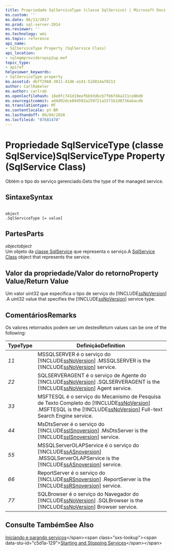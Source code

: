 ```yaml
---
title: Propriedade SqlServiceType (classe SqlService) | Microsoft Docs
ms.custom: ''
ms.date: 06/13/2017
ms.prod: sql-server-2014
ms.reviewer: ''
ms.technology: wmi
ms.topic: reference
api_name:
- SqlServiceType Property (SqlService Class)
api_location:
- sqlmgmproviderxpsp2up.mof
topic_type:
- apiref
helpviewer_keywords:
- SqlServiceType property
ms.assetid: dbff2968-3011-41d6-a141-52d814af0213
author: CarlRabeler
ms.author: carlrab
ms.openlocfilehash: 18e0fc741d19eefbb93dbcb7fb6fd4a221ce86d0
ms.sourcegitcommit: ad4d92dce894592a259721a1571b1d8736abacdb
ms.translationtype: MT
ms.contentlocale: pt-BR
ms.lasthandoff: 08/04/2020
ms.locfileid: "87681478"
---
```

# <a name="sqlservicetype-property-sqlservice-class"></a><span data-ttu-id="c5d1a-102">Propriedade SqlServiceType (classe SqlService)</span><span class="sxs-lookup"><span data-stu-id="c5d1a-102">SqlServiceType Property (SqlService Class)</span></span>
  <span data-ttu-id="c5d1a-103">Obtém o tipo do serviço gerenciado.</span><span class="sxs-lookup"><span data-stu-id="c5d1a-103">Gets the type of the managed service.</span></span>  
  
## <a name="syntax"></a><span data-ttu-id="c5d1a-104">Sintaxe</span><span class="sxs-lookup"><span data-stu-id="c5d1a-104">Syntax</span></span>  
  
```  
  
object  
.SqlServiceType [= value]  
```  
  
## <a name="parts"></a><span data-ttu-id="c5d1a-105">Partes</span><span class="sxs-lookup"><span data-stu-id="c5d1a-105">Parts</span></span>  
 <span data-ttu-id="c5d1a-106">*object*</span><span class="sxs-lookup"><span data-stu-id="c5d1a-106">*object*</span></span>  
 <span data-ttu-id="c5d1a-107">Um objeto da [classe SqlService](sqlservice-class.md) que representa o serviço.</span><span class="sxs-lookup"><span data-stu-id="c5d1a-107">A [SqlService Class](sqlservice-class.md) object that represents the service.</span></span>  
  
## <a name="property-valuereturn-value"></a><span data-ttu-id="c5d1a-108">Valor da propriedade/Valor do retorno</span><span class="sxs-lookup"><span data-stu-id="c5d1a-108">Property Value/Return Value</span></span>  
 <span data-ttu-id="c5d1a-109">Um valor uint32 que especifica o tipo de serviço do [!INCLUDE[ssNoVersion](../../../includes/ssnoversion-md.md)] .</span><span class="sxs-lookup"><span data-stu-id="c5d1a-109">A uint32 value that specifies the [!INCLUDE[ssNoVersion](../../../includes/ssnoversion-md.md)] service type.</span></span>  
  
## <a name="remarks"></a><span data-ttu-id="c5d1a-110">Comentários</span><span class="sxs-lookup"><span data-stu-id="c5d1a-110">Remarks</span></span>  
 <span data-ttu-id="c5d1a-111">Os valores retornados podem ser um destes</span><span class="sxs-lookup"><span data-stu-id="c5d1a-111">Return values can be one of the following:</span></span>  
  
|<span data-ttu-id="c5d1a-112">Type</span><span class="sxs-lookup"><span data-stu-id="c5d1a-112">Type</span></span>|<span data-ttu-id="c5d1a-113">Definição</span><span class="sxs-lookup"><span data-stu-id="c5d1a-113">Definition</span></span>|  
|----------|----------------|  
|<span data-ttu-id="c5d1a-114">*1*</span><span class="sxs-lookup"><span data-stu-id="c5d1a-114">*1*</span></span>|<span data-ttu-id="c5d1a-115">MSSQLSERVER é o serviço do [!INCLUDE[ssNoVersion](../../../includes/ssnoversion-md.md)] .</span><span class="sxs-lookup"><span data-stu-id="c5d1a-115">MSSQLSERVER is the [!INCLUDE[ssNoVersion](../../../includes/ssnoversion-md.md)] service.</span></span>|  
|<span data-ttu-id="c5d1a-116">*2*</span><span class="sxs-lookup"><span data-stu-id="c5d1a-116">*2*</span></span>|<span data-ttu-id="c5d1a-117">SQLSERVERAGENT é o serviço de Agente do [!INCLUDE[ssNoVersion](../../../includes/ssnoversion-md.md)] .</span><span class="sxs-lookup"><span data-stu-id="c5d1a-117">SQLSERVERAGENT is the [!INCLUDE[ssNoVersion](../../../includes/ssnoversion-md.md)] Agent service.</span></span>|  
|<span data-ttu-id="c5d1a-118">*3*</span><span class="sxs-lookup"><span data-stu-id="c5d1a-118">*3*</span></span>|<span data-ttu-id="c5d1a-119">MSFTESQL é o serviço do Mecanismo de Pesquisa de Texto Completo do [!INCLUDE[ssNoVersion](../../../includes/ssnoversion-md.md)] .</span><span class="sxs-lookup"><span data-stu-id="c5d1a-119">MSFTESQL is the [!INCLUDE[ssNoVersion](../../../includes/ssnoversion-md.md)] Full-text Search Engine service.</span></span>|  
|<span data-ttu-id="c5d1a-120">*4*</span><span class="sxs-lookup"><span data-stu-id="c5d1a-120">*4*</span></span>|<span data-ttu-id="c5d1a-121">MsDtsServer é o serviço do [!INCLUDE[ssISnoversion](../../../includes/ssisnoversion-md.md)] .</span><span class="sxs-lookup"><span data-stu-id="c5d1a-121">MsDtsServer is the [!INCLUDE[ssISnoversion](../../../includes/ssisnoversion-md.md)] service.</span></span>|  
|<span data-ttu-id="c5d1a-122">*5*</span><span class="sxs-lookup"><span data-stu-id="c5d1a-122">*5*</span></span>|<span data-ttu-id="c5d1a-123">MSSQLServerOLAPService é o serviço do [!INCLUDE[ssASnoversion](../../../includes/ssasnoversion-md.md)] .</span><span class="sxs-lookup"><span data-stu-id="c5d1a-123">MSSQLServerOLAPService is the [!INCLUDE[ssASnoversion](../../../includes/ssasnoversion-md.md)] service.</span></span>|  
|<span data-ttu-id="c5d1a-124">*6*</span><span class="sxs-lookup"><span data-stu-id="c5d1a-124">*6*</span></span>|<span data-ttu-id="c5d1a-125">ReportServer é o serviço do [!INCLUDE[ssRSnoversion](../../../includes/ssrsnoversion-md.md)] .</span><span class="sxs-lookup"><span data-stu-id="c5d1a-125">ReportServer is the [!INCLUDE[ssRSnoversion](../../../includes/ssrsnoversion-md.md)] service.</span></span>|  
|<span data-ttu-id="c5d1a-126">*7*</span><span class="sxs-lookup"><span data-stu-id="c5d1a-126">*7*</span></span>|<span data-ttu-id="c5d1a-127">SQLBrowser é o serviço do Navegador do [!INCLUDE[ssNoVersion](../../../includes/ssnoversion-md.md)] .</span><span class="sxs-lookup"><span data-stu-id="c5d1a-127">SQLBrowser is the [!INCLUDE[ssNoVersion](../../../includes/ssnoversion-md.md)] Browser service.</span></span>|  
  
## <a name="see-also"></a><span data-ttu-id="c5d1a-128">Consulte Também</span><span class="sxs-lookup"><span data-stu-id="c5d1a-128">See Also</span></span>  
 <span data-ttu-id="c5d1a-129">[Iniciando e parando serviços](https://technet.microsoft.com/library/ms174886\(v=sql.105\).aspx)</span><span class="sxs-lookup"><span data-stu-id="c5d1a-129">[Starting and Stopping Services](https://technet.microsoft.com/library/ms174886\(v=sql.105\).aspx)</span></span>  
  
  
